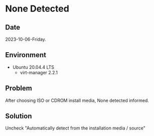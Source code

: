 # None Detected

## Date

2023-10-06-Friday.

## Environment

* Ubuntu 20.04.4 LTS
  * virt-manager 2.2.1

## Problem

After choosing ISO or CDROM install media, None detected informed.

## Solution

Uncheck "Automatically detect from the installation media / source"
